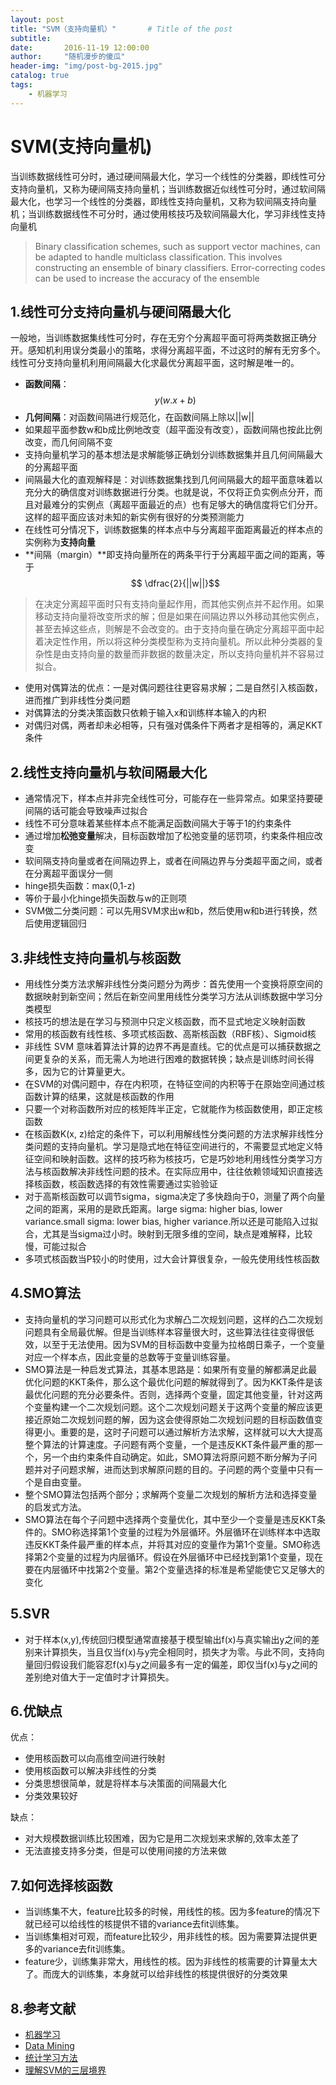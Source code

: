 ```yaml
---
layout: post
title: "SVM（支持向量机）"       # Title of the post
subtitle:  
date:       2016-11-19 12:00:00
author:     "随机漫步的傻瓜"
header-img: "img/post-bg-2015.jpg"
catalog: true
tags:
    - 机器学习
---
```


# SVM(支持向量机)

当训练数据线性可分时，通过硬间隔最大化，学习一个线性的分类器，即线性可分支持向量机，又称为硬间隔支持向量机；当训练数据近似线性可分时，通过软间隔最大化，也学习一个线性的分类器，即线性支持向量机，又称为软间隔支持向量机；当训练数据线性不可分时，通过使用核技巧及软间隔最大化，学习非线性支持向量机

> Binary classification schemes, such as support vector machines, can be adapted to handle multiclass classification. This involves constructing an ensemble of binary classifiers. Error-correcting codes can be used to increase the accuracy of the ensemble

## 1.线性可分支持向量机与硬间隔最大化
一般地，当训练数据集线性可分时，存在无穷个分离超平面可将两类数据正确分开。感知机利用误分类最小的策略，求得分离超平面，不过这时的解有无穷多个。线性可分支持向量机利用间隔最大化求最优分离超平面，这时解是唯一的。
- **函数间隔**：$$ y(w.x+b) $$
- **几何间隔**：对函数间隔进行规范化，在函数间隔上除以||w||
- 如果超平面参数w和b成比例地改变（超平面没有改变），函数间隔也按此比例改变，而几何间隔不变
- 支持向量机学习的基本想法是求解能够正确划分训练数据集并且几何间隔最大的分离超平面
- 间隔最大化的直观解释是：对训练数据集找到几何间隔最大的超平面意味着以充分大的确信度对训练数据进行分类。也就是说，不仅将正负实例点分开，而且对最难分的实例点（离超平面最近的点）也有足够大的确信度将它们分开。这样的超平面应该对未知的新实例有很好的分类预测能力
- 在线性可分情况下，训练数据集的样本点中与分离超平面距离最近的样本点的实例称为**支持向量**
- **间隔（margin）**即支持向量所在的两条平行于分离超平面之间的距离，等于$$ \dfrac{2}{||w||}$$
> 在决定分离超平面时只有支持向量起作用，而其他实例点并不起作用。如果移动支持向量将改变所求的解；但是如果在间隔边界以外移动其他实例点，甚至去掉这些点，则解是不会改变的。由于支持向量在确定分离超平面中起着决定性作用，所以将这种分类模型称为支持向量机。所以此种分类器的复杂性是由支持向量的数量而非数据的数量决定，所以支持向量机并不容易过拟合。
- 使用对偶算法的优点：一是对偶问题往往更容易求解；二是自然引入核函数，进而推广到非线性分类问题
- 对偶算法的分类决策函数只依赖于输入x和训练样本输入的内积
- 对偶归对偶，两者却未必相等，只有强对偶条件下两者才是相等的，满足KKT条件

## 2.线性支持向量机与软间隔最大化
- 通常情况下，样本点并非完全线性可分，可能存在一些异常点。如果坚持要硬间隔的话可能会导致噪声过拟合
- 线性不可分意味着某些样本点不能满足函数间隔大于等于1的约束条件
- 通过增加**松弛变量**解决，目标函数增加了松弛变量的惩罚项，约束条件相应改变
- 软间隔支持向量或者在间隔边界上，或者在间隔边界与分类超平面之间，或者在分离超平面误分一侧
- hinge损失函数：max(0,1-z)
- 等价于最小化hinge损失函数与w的正则项
- SVM做二分类问题：可以先用SVM求出w和b，然后使用w和b进行转换，然后使用逻辑回归

## 3.非线性支持向量机与核函数
- 用线性分类方法求解非线性分类问题分为两步：首先使用一个变换将原空间的数据映射到新空间；然后在新空间里用线性分类学习方法从训练数据中学习分类模型
- 核技巧的想法是在学习与预测中只定义核函数，而不显式地定义映射函数
- 常用的核函数有线性核、多项式核函数、高斯核函数（RBF核）、Sigmoid核
- 非线性 SVM 意味着算法计算的边界不再是直线。它的优点是可以捕获数据之间更复杂的关系，而无需人为地进行困难的数据转换；缺点是训练时间长得多，因为它的计算量更大。
- 在SVM的对偶问题中，存在内积项，在特征空间的内积等于在原始空间通过核函数计算的结果，这就是核函数的作用
- 只要一个对称函数所对应的核矩阵半正定，它就能作为核函数使用，即正定核函数
- 在核函数K(x, z)给定的条件下，可以利用解线性分类问题的方法求解非线性分类问题的支持向量机。学习是隐式地在特征空间进行的，不需要显式地定义特征空间和映射函数。这样的技巧称为核技巧，它是巧妙地利用线性分类学习方法与核函数解决非线性问题的技术。在实际应用中，往往依赖领域知识直接选择核函数，核函数选择的有效性需要通过实验验证
- 对于高斯核函数可以调节sigma，sigma决定了多快趋向于0，测量了两个向量之间的距离，采用的是欧氏距离。large sigma: higher bias, lower variance.small sigma: lower bias, higher variance.所以还是可能陷入过拟合，尤其是当sigma过小时。映射到无限多维的空间，缺点是难解释，比较慢，可能过拟合
- 多项式核函数当P较小的时使用，过大会计算很复杂，一般先使用线性核函数

## 4.SMO算法
- 支持向量机的学习问题可以形式化为求解凸二次规划问题，这样的凸二次规划问题具有全局最优解。但是当训练样本容量很大时，这些算法往往变得很低效，以至于无法使用。因为SVM的目标函数中变量为拉格朗日乘子，一个变量对应一个样本点，因此变量的总数等于变量训练容量。
- SMO算法是一种启发式算法，其基本思路是：如果所有变量的解都满足此最优化问题的KKT条件，那么这个最优化问题的解就得到了。因为KKT条件是该最优化问题的充分必要条件。否则，选择两个变量，固定其他变量，针对这两个变量构建一个二次规划问题。这个二次规划问题关于这两个变量的解应该更接近原始二次规划问题的解，因为这会使得原始二次规划问题的目标函数值变得更小。重要的是，这时子问题可以通过解析方法求解，这样就可以大大提高整个算法的计算速度。子问题有两个变量，一个是违反KKT条件最严重的那一个，另一个由约束条件自动确定。如此，SMO算法将原问题不断分解为子问题并对子问题求解，进而达到求解原问题的目的。子问题的两个变量中只有一个是自由变量。
- 整个SMO算法包括两个部分；求解两个变量二次规划的解析方法和选择变量的启发式方法。
- SMO算法在每个子问题中选择两个变量优化，其中至少一个变量是违反KKT条件的。SMO称选择第1个变量的过程为外层循环。外层循环在训练样本中选取违反KKT条件最严重的样本点，并将其对应的变量作为第1个变量。SMO称选择第2个变量的过程为内层循环。假设在外层循环中已经找到第1个变量，现在要在内层循环中找第2个变量。第2个变量选择的标准是希望能使它又足够大的变化

## 5.SVR
- 对于样本(x,y),传统回归模型通常直接基于模型输出f(x)与真实输出y之间的差别来计算损失，当且仅当f(x)与y完全相同时，损失才为零。与此不同，支持向量回归假设我们能容忍f(x)与y之间最多有一定的偏差，即仅当f(x)与y之间的差别绝对值大于一定值时才计算损失。

## 6.优缺点
优点：
- 使用核函数可以向高维空间进行映射
- 使用核函数可以解决非线性的分类
- 分类思想很简单，就是将样本与决策面的间隔最大化
- 分类效果较好

缺点：
- 对大规模数据训练比较困难，因为它是用二次规划来求解的,效率太差了
- 无法直接支持多分类，但是可以使用间接的方法来做

## 7.如何选择核函数
- 当训练集不大，feature比较多的时候，用线性的核。因为多feature的情况下就已经可以给线性的核提供不错的variance去fit训练集。
- 当训练集相对可观，而feature比较少，用非线性的核。因为需要算法提供更多的variance去fit训练集。
- feature少，训练集非常大，用线性的核。因为非线性的核需要的计算量太大了。而庞大的训练集，本身就可以给非线性的核提供很好的分类效果

## 8.参考文献
- [机器学习](https://book.douban.com/subject/26708119/)
- [Data Mining](https://book.douban.com/subject/6533777/)
- [统计学习方法](https://book.douban.com/subject/10590856/)
- [理解SVM的三层境界](http://blog.csdn.net/v_july_v/article/details/7624837)
